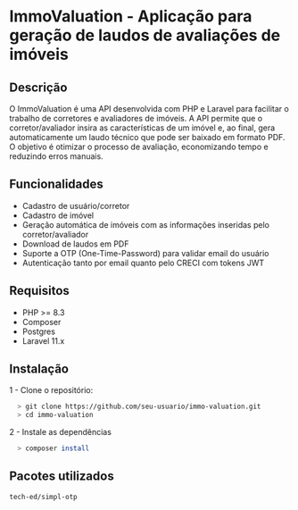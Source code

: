 # ImmoValuation - Aplicação para geração de laudos de avaliações de imóveis

## Descrição

O ImmoValuation é uma API desenvolvida com PHP e Laravel para facilitar o trabalho de corretores e avaliadores de imóveis. A API permite que o corretor/avaliador insira as características de um imóvel e, ao final, gera automaticamente um laudo técnico que pode ser baixado em formato PDF. O objetivo é otimizar o processo de avaliação, economizando tempo e reduzindo erros manuais.

## Funcionalidades

-   Cadastro de usuário/corretor
-   Cadastro de imóvel
-   Geração automática de imóveis com as informações inseridas pelo corretor/avaliador
-   Download de laudos em PDF
-   Suporte a OTP (One-Time-Password) para validar email do usuário
-   Autenticação tanto por email quanto pelo CRECI com tokens JWT

## Requisitos

-   PHP >= 8.3
-   Composer
-   Postgres
-   Laravel 11.x

## Instalação

1 - Clone o repositório:

```bash
  > git clone https://github.com/seu-usuario/immo-valuation.git
  > cd immo-valuation
```

2 - Instale as dependências

```bash
  > composer install
```

## Pacotes utilizados

`tech-ed/simpl-otp`
